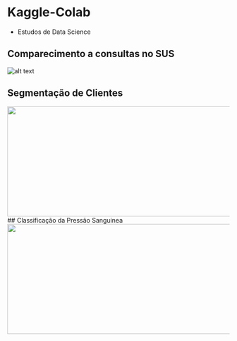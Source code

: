 # Kaggle-Colab
- Estudos de Data Science
## Comparecimento a consultas no SUS
![alt text](https://drive.google.com/uc?id=1Pai_V2a3j1p46uKncPWcHtHjZNyxf4hf)
## Segmentação de Clientes
<img src="https://drive.google.com/uc?id=1KkJS_A5xUE17-oUQ6UfQ29d22ZJFRB4c" width="600" height="250">
## Classificação da Pressão Sanguinea
<img src="https://drive.google.com/file/d/1QVLGxmCnfyFbQvbbEpwH0MG9QRlzF_PA" width="600" height="250">
